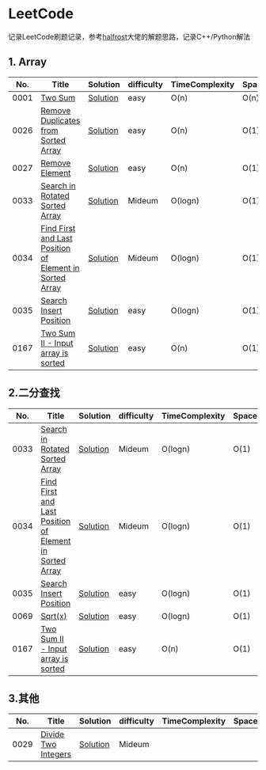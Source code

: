 # LeetCode
记录LeetCode刷题记录，参考[halfrost](https://github.com/halfrost/LeetCode-Go)大佬的解题思路，记录C++/Python解法

## 1. Array
|No.|Title|Solution|difficulty|TimeComplexity|SpaceComplexity|
|---|-----|--------|----------|--------------|---------------|
|0001|[Two Sum](https://leetcode-cn.com/problems/two-sum/)| [Solution](https://github.com/xleslie/LeetCode/blob/main/Solution/0001.Two_Sum)    |easy      | O(n)             |     O(n)|  
|0026|[Remove Duplicates from Sorted Array](https://leetcode.com/problems/remove-duplicates-from-sorted-array/)|[Solution](https://github.com/xleslie/LeetCode/tree/main/Solution/0026.Remove_Duplicates_from_Sorted_Array)|easy|O(n)|O(1)|
|0027|[Remove Element](https://leetcode.com/problems/remove-element/)|[Solution](https://github.com/xleslie/LeetCode/tree/main/Solution/0027.Remove_Element)|easy|O(n)|O(1)|
|0033|[Search in Rotated Sorted Array ](https://leetcode.com/problems/search-in-rotated-sorted-array/)|[Solution](https://github.com/xleslie/LeetCode/tree/main/Solution/0033.Search_in_Rotated_Sorted_Array)|Mideum|O(logn)|O(1)|
|0034|[Find First and Last Position of Element in Sorted Array](https://leetcode.com/problems/find-first-and-last-position-of-element-in-sorted-array/)|[Solution](https://github.com/xleslie/LeetCode/tree/main/Solution/0034.Find_First_and_Last_Position_of_Element_in_Sorted_Array)|Mideum|O(logn)|O(1)|
|0035|[Search Insert Position](https://leetcode.com/problems/search-insert-position/)|[Solution](https://github.com/xleslie/LeetCode/tree/main/Solution/0035.Search_Insert_Position)|easy|O(logn)|O(1)|
|0167|[Two Sum II - Input array is sorted](https://leetcode.com/problems/two-sum-ii-input-array-is-sorted/)|[Solution](https://github.com/xleslie/LeetCode/tree/main/Solution/0167.Two%20Sum%20II%20-%20Input_array_is_sorted)|easy|O(n)|O(1)|
## 2.二分查找
|No.|Title|Solution|difficulty|TimeComplexity|SpaceComplexity|
|---|-----|--------|----------|--------------|---------------|
|0033|[Search in Rotated Sorted Array ](https://leetcode.com/problems/search-in-rotated-sorted-array/)|[Solution](https://github.com/xleslie/LeetCode/tree/main/Solution/0033.Search_in_Rotated_Sorted_Array)|Mideum|O(logn)|O(1)|
|0034|[Find First and Last Position of Element in Sorted Array](https://leetcode.com/problems/find-first-and-last-position-of-element-in-sorted-array/)|[Solution](https://github.com/xleslie/LeetCode/tree/main/Solution/0034.Find_First_and_Last_Position_of_Element_in_Sorted_Array)|Mideum|O(logn)|O(1)|
|0035|[Search Insert Position](https://leetcode.com/problems/search-insert-position/)|[Solution](https://github.com/xleslie/LeetCode/tree/main/Solution/0035.Search_Insert_Position)|easy|O(logn)|O(1)|
|0069|[Sqrt(x)](https://leetcode.com/problems/sqrtx/submissions/)|[Solution](https://github.com/xleslie/LeetCode/tree/main/Solution/0069.Sqrt(x))|easy|O(logn)|O(1)|
|0167|[Two Sum II - Input array is sorted](https://leetcode.com/problems/two-sum-ii-input-array-is-sorted/)|[Solution](https://github.com/xleslie/LeetCode/tree/main/Solution/0167.Two%20Sum%20II%20-%20Input_array_is_sorted)|easy|O(n)|O(1)|

## 3.其他
|No.|Title|Solution|difficulty|TimeComplexity|SpaceComplexity|
|---|-----|--------|----------|--------------|---------------|
|0029|[Divide Two Integers](https://leetcode.com/problems/divide-two-integers/)|[Solution](https://github.com/xleslie/LeetCode/tree/main/Solution/0029.Divide_Two_Integers)|Mideum|||
